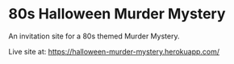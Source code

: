 # 80s Halloween Murder Mystery


An invitation site for a 80s themed Murder Mystery. 


Live site at: https://halloween-murder-mystery.herokuapp.com/

